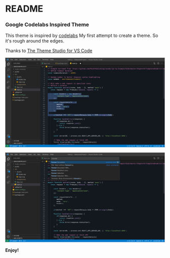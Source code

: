 # README
### Google Codelabs Inspired Theme

This theme is inspired by [codelabs](https://codelabs.developers.google.com/codelabs/flutter-github-graphql-client#3)
My first attempt to create a theme. So it's rough around the edges.

Thanks to [The Theme Studio for VS Code](https://themes.vscode.one/)

![alt](image1.jpeg)

![alt](image2.jpeg)

**Enjoy!**
